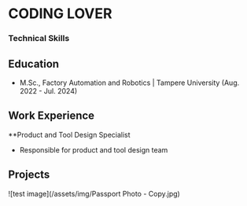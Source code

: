 # CODING LOVER

### Technical Skills

## Education
 - M.Sc., Factory Automation and Robotics | Tampere University (Aug. 2022 - Jul. 2024)

## Work Experience
**Product and Tool Design Specialist
- Responsible for product and tool design team

## Projects
![test image](/assets/img/Passport Photo - Copy.jpg)

